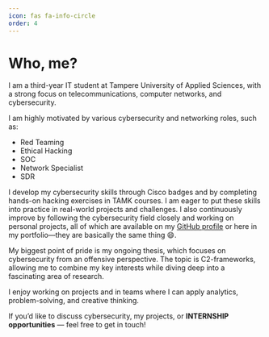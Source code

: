 ```yaml
---
icon: fas fa-info-circle
order: 4
---
```



# Who, me?

I am a third-year IT student at Tampere University of Applied Sciences, with a strong focus on telecommunications, computer networks, and cybersecurity.

I am highly motivated by various cybersecurity and networking roles, such as:

- Red Teaming
- Ethical Hacking
- SOC
- Network Specialist
- SDR

I develop my cybersecurity skills through Cisco badges and by completing hands-on hacking exercises in TAMK courses. I am eager to put these skills into practice in real-world projects and challenges. I also continuously improve by following the cybersecurity field closely and working on personal projects, all of which are available on my [GitHub profile](https://github.com/JohnnyMaelstrm) or here in my portfolio—they are basically the same thing 😄.

My biggest point of pride is my ongoing thesis, which focuses on cybersecurity from an offensive perspective. The topic is C2-frameworks, allowing me to combine my key interests while diving deep into a fascinating area of research.

I enjoy working on projects and in teams where I can apply analytics, problem-solving, and creative thinking.

If you’d like to discuss cybersecurity, my projects, or **INTERNSHIP opportunities** — feel free to get in touch!
